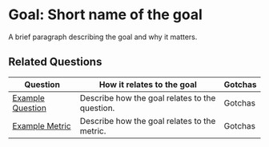 # **Goal:** Short name of the goal

A brief paragraph describing the goal and why it matters.

## Related Questions

| **Question** | **How it relates to the goal** | **Gotchas** |
| --- | --- | --- |
| [Example Question](./gqm_example_question.md) | Describe how the goal relates to the question.  | Gotchas |
| [Example Metric](./gqm_example_question.md) | Describe how the goal relates to the metric.  | Gotchas |
